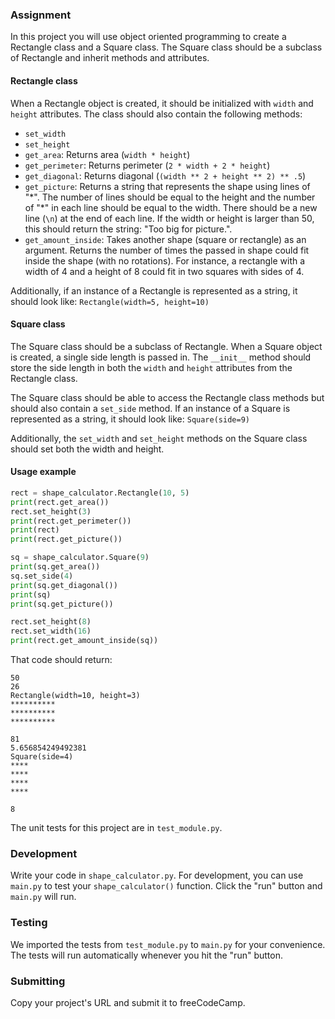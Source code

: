 ### Assignment

In this project you will use object oriented programming to create a Rectangle
class and a Square class. The Square class should be a subclass of Rectangle and
inherit methods and attributes.

#### Rectangle class

When a Rectangle object is created, it should be initialized with `width` and
`height` attributes. The class should also contain the following methods:

- `set_width`
- `set_height`
- `get_area`: Returns area (`width * height`)
- `get_perimeter`: Returns perimeter (`2 * width + 2 * height`)
- `get_diagonal`: Returns diagonal (`(width ** 2 + height ** 2) ** .5`)
- `get_picture`: Returns a string that represents the shape using lines of "\*".
  The number of lines should be equal to the height and the number of "\*" in
  each line should be equal to the width. There should be a new line (`\n`) at
  the end of each line. If the width or height is larger than 50, this should
  return the string: "Too big for picture.".
- `get_amount_inside`: Takes another shape (square or rectangle) as an argument.
  Returns the number of times the passed in shape could fit inside the shape
  (with no rotations). For instance, a rectangle with a width of 4 and a height
  of 8 could fit in two squares with sides of 4.

Additionally, if an instance of a Rectangle is represented as a string, it
should look like: `Rectangle(width=5, height=10)`

#### Square class

The Square class should be a subclass of Rectangle. When a Square object is
created, a single side length is passed in. The `__init__` method should store
the side length in both the `width` and `height` attributes from the Rectangle
class.

The Square class should be able to access the Rectangle class methods but should
also contain a `set_side` method. If an instance of a Square is represented as a
string, it should look like: `Square(side=9)`

Additionally, the `set_width` and `set_height` methods on the Square class
should set both the width and height.

#### Usage example

```py
rect = shape_calculator.Rectangle(10, 5)
print(rect.get_area())
rect.set_height(3)
print(rect.get_perimeter())
print(rect)
print(rect.get_picture())

sq = shape_calculator.Square(9)
print(sq.get_area())
sq.set_side(4)
print(sq.get_diagonal())
print(sq)
print(sq.get_picture())

rect.set_height(8)
rect.set_width(16)
print(rect.get_amount_inside(sq))
```

That code should return:

```
50
26
Rectangle(width=10, height=3)
**********
**********
**********

81
5.656854249492381
Square(side=4)
****
****
****
****

8
```

The unit tests for this project are in `test_module.py`.

### Development

Write your code in `shape_calculator.py`. For development, you can use `main.py`
to test your `shape_calculator()` function. Click the "run" button and `main.py`
will run.

### Testing

We imported the tests from `test_module.py` to `main.py` for your convenience.
The tests will run automatically whenever you hit the "run" button.

### Submitting

Copy your project's URL and submit it to freeCodeCamp.
